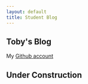 ```yaml
---
layout: default
title: Student Blog
---
```


## Toby's Blog

My [Github account](https://github.com/toby-leeder)

## Under Construction

  <script src="{{site.baseurl}}/assets/js/three.r134.min.js"></script>
  <script src="{{site.baseurl}}/assets/js/vanta.waves.min.js"></script>
  <script>
    VANTA.WAVES({
      el: "html",
      mouseControls: true,
      touchControls: true,
      gyroControls: false,
      minHeight: 200.00,
      minWidth: 200.00,
      scale: 1.00,
      scaleMobile: 1.00,
      shininess: 48.00,
      waveHeight: 16.00,
      waveSpeed: 1.45,
      zoom: 0.65
    })
    var body = document.querySelector("body")
    if (window.screen.height > body.style.height)
    body.style.height = (window.screen.height - 64) + "px"

    </script>

